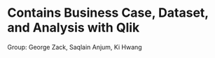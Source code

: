 # Contains Business Case, Dataset, and Analysis with Qlik
Group: George Zack, Saqlain Anjum, Ki Hwang
